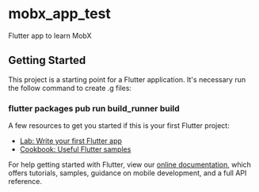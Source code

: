 # mobx_app_test

Flutter app to learn MobX

## Getting Started

This project is a starting point for a Flutter application.
It's necessary run the follow command to create .g files:
### flutter packages pub run build_runner build
A few resources to get you started if this is your first Flutter project:

- [Lab: Write your first Flutter app](https://flutter.dev/docs/get-started/codelab)
- [Cookbook: Useful Flutter samples](https://flutter.dev/docs/cookbook)

For help getting started with Flutter, view our
[online documentation](https://flutter.dev/docs), which offers tutorials,
samples, guidance on mobile development, and a full API reference.
